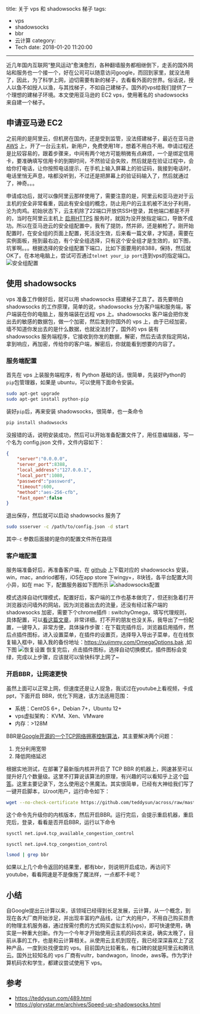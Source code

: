 title: 关于 vps 和 shadowsocks 梯子
tags:
  - vps
  - shadowsocks
  - bbr
  - 云计算
category:
  - Tech
date: 2018-01-20 11:20:00
---
近几年国内互联网“整风运动”愈演愈烈，各种翻墙服务都相继倒下，走丢的国外网站和服务也一个接一个，好在公司可以随意访问google，而回到家里，就没法用了，因此，为了科学上网，迫切需要有新的梯子，去看看外面的世界。俗话说，授人以鱼不如授人以渔，与其找梯子，不如自己建梯子。国外的vps给我们提供了一个理想的建梯子环境。本文使用亚马逊的 EC2 vps，使用著名的 shadowsocks 来自建一个梯子。
<!--more-->

## 申请亚马逊 EC2

之前用的是阿里云，但机房在国内，还是受到监管，没法搭建梯子，最近在亚马逊 [AWS](https://amazonaws-china.com/cn/) 上，开了一台云主机，新用户，免费使用1年，想着不用白不用。申请过程还是比较容易的，跟着步骤来，中间有两个地方可能稍微有点麻烦，一个是绑定信用卡，要准确填写信用卡的到期时间，不然验证会失败，然后就是在验证过程中，会给你打电话，让你按照电话提示，在手机上输入屏幕上的验证码，我接到电话时，电话里悄无声息，啥都没听到，不过还是把屏幕上的验证码输入了，然后就通过了，神奇。。。
<br/>

申请成功后，就可以像阿里云那样使用了，需要注意的是，阿里云和亚马逊对于云主机的安全非常看重，因此有安全组的概念，防止用户的云主机被不法分子利用，沦为肉鸡。初始状态下，云主机除了22端口开放供SSH登录，其他端口都是不开的，当时在阿里云主机上 [启用HTTPS](https://xujimmy.com/2017/12/01/https-blog.html) 服务时，就因为没开放指定端口，导致不成功。所以在亚马逊云的安全组配置中，我有了提防，然并卵，还是躺枪了。刚开始配置时，在安全组的页面上配置，死活没生效，后来看一篇文章，才知道，需要在实例面板，拖到最右边，有个安全组选择，只有这个安全组才是生效的，如下图，坑爹啊。。。根据选择的安全组配置下端口，比如下面要用的8388，保持，然后就OK了。在本地电脑上，尝试可否通过`telnet your_ip port`连到vps的指定端口。
![安全组配置](/images/vps/anquanzu.jpg)

## 使用 shadowsocks

vps 准备工作做好后，就可以用 shadowsocks 搭建梯子工具了。首先要明白 shadowsocks 的工作原理，简单的说，shadowsocks 分为客户端和服务端，客户端装在你的电脑上，服务端装在远程 vps 上。shadowsocks 客户端会把你发出去的敏感的数据包，做一个加密，然后发到你国外的 vps 上，由于已经加密，墙不知道你发出去的是什么数据，也就没法封了，国外的 vps 装有 shadowsocks 服务端程序，它接收到你发的数据，解密，然后去请求指定网站，拿到响应，再加密，传给你的客户端，解密后，你就能看到想要的内容了。

### 服务端配置

首先在 vps 上装服务端程序，有 Python 基础的话，很简单，先装好Python的`pip`包管理器，如果是 ubuntu，可以使用下面命令安装。
```bash
sudo apt-get upgrade
sudo apt-get install python-pip
```
装好`pip`后，再来安装 shadowsocks，很简单，也一条命令

```bash
pip install shadowsocks
```

没报错的话，说明安装成功，然后可以开始准备配置文件了，用任意编辑器，写一个名为 config.json 文件，文件内容如下：
```json
{
    "server":"0.0.0.0",  
    "server_port":8388, 
    "local_address":"127.0.0.1", 
    "local_port":1080,  
    "password":"password", 
    "timeout":600,   
    "method":"aes-256-cfb", 
    "fast_open":false
}
```
退出保存，然后就可以启动 shadowsocks 服务了
```bash
sudo ssserver -c /path/to/config.json -d start
```
其中`-c` 参数后面接的是你的配置文件所在路径

### 客户端配置

服务端准备好后，再准备客户端，在 [github](https://github.com/shadowsocks) 上下载对应的 shadowsocks 安装，win，mac，andriod都有，iOS在app store 下wingy+，8块钱，各平台配置大同小异，如在 mac 下，配置服务器如下图所示
![shadowsocks配置](/images/vps/shadowsocks-client.jpg)

模式选择自动代理模式，配置好后，客户端的工作也基本做完了，但还别急着打开浏览器访问墙外的网站，因为浏览器出去的流量，还没有经过客户端的 shadowsocks 加密，需要下个chrome插件 : switchyOmega，填写代理规则，具体配置，可以[看这篇文章](https://glorystar.me/archives/chrome-use-switchyomega-autoproxy.html)，非常详细。打不开的朋友也没关系，我导出了一份配置，一键导入，非常方便，具体操作步骤：在下载完插件后，浏览器启用插件，然后点插件图标，进入设置菜单，在插件的设置页，选择导入导出子菜单，在在线恢复输入框中，输入我的备份地址：https://xujimmy.com/OmegaOptions.bak ,如下图
![恢复设置](/images/vps/switchomega.png)
恢复完后，点击插件图标，选择自动切换模式，插件图标会变绿，完成以上步骤，应该就可以愉快科学上网了~

###  开启BBR，让网速更快

虽然上面可以正常上网，但速度还是让人捉急，我试过在youtube上看视频，卡成 ppt，下面开启 BBR，优化下网速，该方法适用范围：

* 系统：CentOS 6+，Debian 7+，Ubuntu 12+
* vps虚拟架构： KVM、Xen、VMware
* 内存：>128M

BBR是[Google开源的一个TCP网络拥塞控制算法](https://github.com/google/bbr)，其主要解决两个问题：
1. 充分利用宽带
2. 降低网络延迟

根据实地测试，在部署了最新版内核并开启了 TCP BBR 的机器上，网速甚至可以提升好几个数量级。这里不打算说该算法的原理，有兴趣的可以看知乎上这个[回答](https://www.zhihu.com/question/53559433)。这里主要记录下，怎么使用这个黑魔法。其实很简单，已经有大神给我们写了一键开启脚本，以root用户，运行命令如下：
```sh
wget --no-check-certificate https://github.com/teddysun/across/raw/master/bbr.sh && chmod +x bbr.sh && ./bbr.sh
```
这个命令先升级你的内核版本，然后开启BBR。运行完后，会提示重启机器，重启完后，登录，看看是否开启BBR，运行以下命令
```sh
sysctl net.ipv4.tcp_available_congestion_control
```
```sh
sysctl net.ipv4.tcp_congestion_control
```
```sh
lsmod | grep bbr
```
如果以上几个命令返回的结果里，都有bbr，则说明开启成功，再访问下youtube，看看网速是不是像施了魔法样，一点都不卡呢？

## 小结

自Google提出云计算以来，该领域已经得到长足发展，云计算，从一个概念，到现在各大厂商开始涉足，并出现丰富的产品线，让广大的用户，不用自己购买昂贵的物理主机服务器，通过按需付费的方式购买虚拟主机(vps)，即可快速使用，确实是一种重大创新。作为一个今年才开始使用云主机的码农来说，确实太晚了，目前从事的工作，也是和云计算相关。从使用云主机到现在，我已经深深喜欢上了这种产品，一度到处找便宜的 vps。目前国内比较著名，有口碑的就是阿里云和腾讯云。国外比较知名的 vps 厂商有vultr，bandwagon，linode，aws等。作为学计算机码农和学生，都建议尝试使用下 vps。

## 参考
* https://teddysun.com/489.html
* https://glorystar.me/archives/Speed-up-shadowsocks.html
